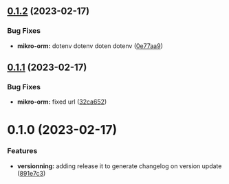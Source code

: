 

## [0.1.2](https://github.com/MohammadBnei/5iw3-ms-task/compare/0.1.1...0.1.2) (2023-02-17)


### Bug Fixes

* **mikro-orm:** dotenv dotenv doten dotenv ([0e77aa9](https://github.com/MohammadBnei/5iw3-ms-task/commit/0e77aa9686443ce88bf8a4b2160c82601d3db7e0))

## [0.1.1](https://github.com/MohammadBnei/5iw3-ms-task/compare/0.1.0...0.1.1) (2023-02-17)


### Bug Fixes

* **mikro-orm:** fixed url ([32ca652](https://github.com/MohammadBnei/5iw3-ms-task/commit/32ca652433205f857a107c233553147f11569469))

# 0.1.0 (2023-02-17)


### Features

* **versionning:** adding release it to generate changelog on version update ([891e7c3](https://github.com/MohammadBnei/5iw3-ms-task/commit/891e7c3ab6566903a04111a071e7b4fa3edad56f))
